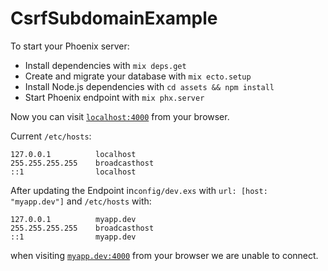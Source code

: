 # CsrfSubdomainExample

To start your Phoenix server:

  * Install dependencies with `mix deps.get`
  * Create and migrate your database with `mix ecto.setup`
  * Install Node.js dependencies with `cd assets && npm install`
  * Start Phoenix endpoint with `mix phx.server`

Now you can visit [`localhost:4000`](http://localhost:4000) from your browser.

Current `/etc/hosts`:
```
127.0.0.1          localhost
255.255.255.255    broadcasthost
::1                localhost
```

After updating the Endpoint in`config/dev.exs` with `url: [host: "myapp.dev"]` and `/etc/hosts` with:

```
127.0.0.1          myapp.dev
255.255.255.255    broadcasthost
::1                myapp.dev
```

when visiting [`myapp.dev:4000`](http://myapp.dev:4000) from your browser we are unable to connect.

